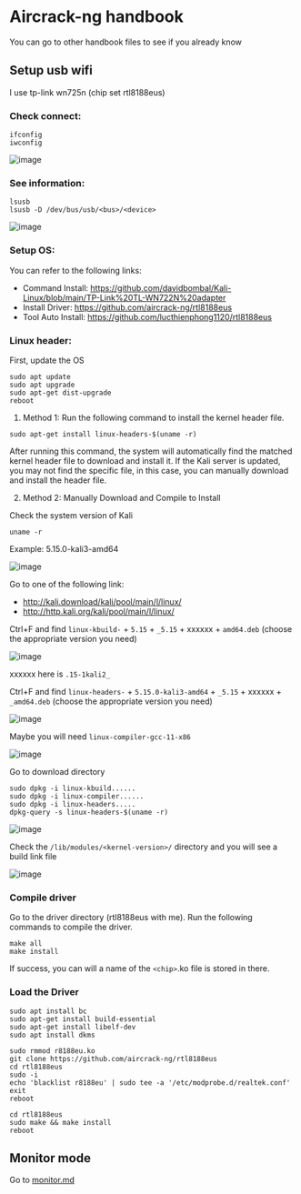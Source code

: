 # Aircrack-ng handbook

You can go to other handbook files to see if you already know

## Setup usb wifi

I use tp-link wn725n (chip set rtl8188eus)

### Check connect:

```
ifconfig
iwconfig
```

![image](https://user-images.githubusercontent.com/90561566/163680598-fff970c5-959a-45f5-a0f5-d448f5b712e1.png)

### See information:

```
lsusb
lsusb -D /dev/bus/usb/<bus>/<device>
```

![image](https://user-images.githubusercontent.com/90561566/163680503-3f9c38f0-185e-4144-bef9-0c694020c3e7.png)

### Setup OS:

You can refer to the following links:

- Command Install: https://github.com/davidbombal/Kali-Linux/blob/main/TP-Link%20TL-WN722N%20adapter
- Install Driver: https://github.com/aircrack-ng/rtl8188eus
- Tool Auto Install: https://github.com/lucthienphong1120/rtl8188eus

### Linux header:

First, update the OS
```
sudo apt update
sudo apt upgrade
sudo apt-get dist-upgrade
reboot
```

1) Method 1: Run the following command to install the kernel header file.

```
sudo apt-get install linux-headers-$(uname -r)
```

After running this command, the system will automatically find the matched kernel header
file to download and install it. If the Kali server is updated, you may not find the specific file,
in this case, you can manually download and install the header file.

2) Method 2: Manually Download and Compile to Install

Check the system version of Kali
```
uname -r
```

Example: 5.15.0-kali3-amd64

![image](https://user-images.githubusercontent.com/90561566/163698742-5110bbca-0f01-4fd1-a8bc-cd4787a1e30c.png)

Go to one of the following link:
- http://kali.download/kali/pool/main/l/linux/
- http://http.kali.org/kali/pool/main/l/linux/

Ctrl+F and find `linux-kbuild-` + `5.15` + `_5.15` + xxxxxx + `amd64.deb` (choose the appropriate version you need)

![image](https://user-images.githubusercontent.com/90561566/163698880-60c0bf39-723c-4aed-8584-6424997e7f61.png)

xxxxxx here is `.15-1kali2_`

Ctrl+F and find `linux-headers-` + `5.15.0-kali3-amd64` + `_5.15` + xxxxxx + `_amd64.deb` (choose the appropriate version you need)

![image](https://user-images.githubusercontent.com/90561566/163699304-4a5e0161-9274-4393-9f1e-4f95c6a50948.png)

Maybe you will need `linux-compiler-gcc-11-x86`

![image](https://user-images.githubusercontent.com/90561566/163699463-8ed7cfe5-6bf4-4460-bcae-4a4556e1ba49.png)

Go to download directory

```
sudo dpkg -i linux-kbuild......
sudo dpkg -i linux-compiler......
sudo dpkg -i linux-headers.....
dpkg-query -s linux-headers-$(uname -r)
```

![image](https://user-images.githubusercontent.com/90561566/163699497-19fe1c40-d6a9-4f27-9e87-3a5314ec9b5f.png)

Check the `/lib/modules/<kernel-version>/` directory and you will see a build link file
  
![image](https://user-images.githubusercontent.com/90561566/163699535-d7d246b5-8c2b-4912-b7fd-d49052ee3ac8.png)

### Compile driver

Go to the driver directory (rtl8188eus with me). Run the following commands to compile the driver.

```
make all
make install
```

If success, you can will a name of the `<chip>`.ko file is stored in there.

### Load the Driver

```
sudo apt install bc
sudo apt-get install build-essential
sudo apt-get install libelf-dev
sudo apt install dkms
```

```
sudo rmmod r8188eu.ko
git clone https://github.com/aircrack-ng/rtl8188eus
cd rtl8188eus
sudo -i
echo 'blacklist r8188eu' | sudo tee -a '/etc/modprobe.d/realtek.conf'
exit
reboot
```

```
cd rtl8188eus
sudo make && make install
reboot
```

## Monitor mode

Go to [monitor.md](/Monitor.md)






